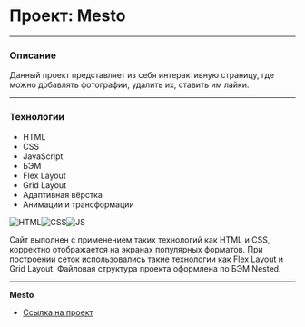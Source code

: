 # Проект: Mesto

---

### Описание

Данный проект представляет из себя интерактивную страницу, где можно добавлять фотографии, удалить их, ставить им лайки.

---

### Технологии

- HTML
- CSS
- JavaScript
- БЭМ
- Flex Layout
- Grid Layout
- Адаптивная вёрстка
- Анимации и трансформации

![HTML](https://img.shields.io/badge/HTML-black?style=for-the-badge&logo=html5)![CSS](https://img.shields.io/badge/CSS-black?style=for-the-badge&logo=css3&logoColor=blue)![JS](https://img.shields.io/badge/JavaScript-black?style=for-the-badge&logo=javascript)

Сайт выполнен с применением таких технологий как HTML и CSS, корректно отображается на экранах популярных форматов. При построении сеток использовались такие технологии как Flex Layout и Grid Layout. Файловая структура проекта оформлена по БЭМ Nested.

---

**Mesto**

- [Ссылка на проект](https://kazankovstas.github.io/mesto/)
